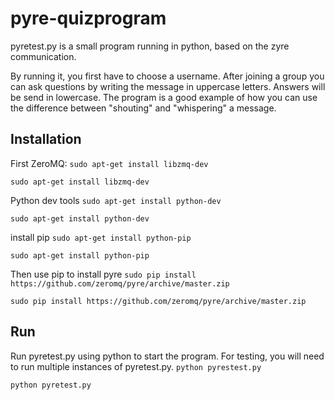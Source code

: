 # pyre-quizprogram

 pyretest.py is a small program running  in python, based on the zyre communication.

 By running it, you first have to choose a username. After joining a group you can ask questions by writing the message in uppercase letters. Answers will be send in lowercase.
 The program is a good example of how you can use the difference between "shouting" and "whispering" a message.

## Installation
First ZeroMQ:
```sudo apt-get install libzmq-dev```
```
sudo apt-get install libzmq-dev
```

Python dev tools
```sudo apt-get install python-dev```
```
sudo apt-get install python-dev
```

install pip 
```sudo apt-get install python-pip```
```
sudo apt-get install python-pip
```
 
Then use pip to install pyre 
```sudo pip install https://github.com/zeromq/pyre/archive/master.zip```
```
sudo pip install https://github.com/zeromq/pyre/archive/master.zip
```

## Run
Run pyretest.py using python to start the program. For testing, you will need to run multiple instances of pyretest.py.
```python pyrestest.py```
```
python pyretest.py
```
